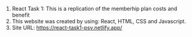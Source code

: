 1) React Task 1: This is a replication of the memberhip plan costs and benefit
2) This website was created by using: React, HTML, CSS and Javascript.
3) Site URL: https://react-task1-psv.netlify.app/